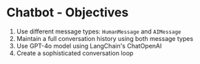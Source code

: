 # Chatbot - Objectives

1. Use different message types: `HumanMessage` and `AIMessage`
2. Maintain a full conversation history using both message types
3. Use GPT-4o model using LangChain's ChatOpenAI
4. Create a sophisticated conversation loop